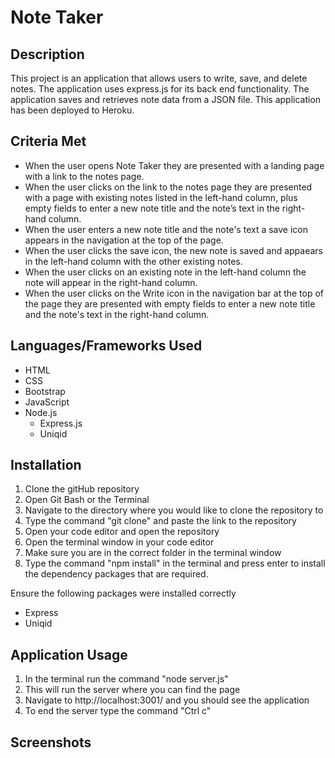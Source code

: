 # Note Taker 

## Description

This project is an application that allows users to write, save, and delete notes. The application uses express.js for its back end functionality. The application saves and retrieves note data from a JSON file. This application has been deployed to Heroku.

## Criteria Met
- When the user opens Note Taker they are presented with a landing page with a link to the notes page.
- When the user clicks on the link to the notes page they are presented with a page with existing notes listed in the left-hand column, plus empty fields to enter a new note title and the note’s text in the right-hand column.
- When the user enters a new note title and the note's text a save icon appears in the navigation at the top of the page.
- When the user clicks the save icon, the new note is saved and appaears in the left-hand column with the other existing notes.
- When the user clicks on an existing note in the left-hand column the note will appear in the right-hand column.
- When the user clicks on the Write icon in the navigation bar at the top of the page they are presented with empty fields to enter a new note title and the note's text in the right-hand column.

## Languages/Frameworks Used
- HTML
- CSS
- Bootstrap 
- JavaScript
- Node.js
  - Express.js
  - Uniqid

## Installation
1. Clone the gitHub repository
2. Open Git Bash or the Terminal
3. Navigate to the directory where you would like to clone the repository to
4. Type the command "git clone" and paste the link to the repository
5. Open your code editor and open the repository
6. Open the terminal window in your code editor
7. Make sure you are in the correct folder in the terminal window
8. Type the command "npm install" in the terminal and press enter to install the dependency packages that are required.

Ensure the following packages were installed correctly
* Express
* Uniqid

## Application Usage
1. In the terminal run the command "node server.js"
2. This will run the server where you can find the page
3. Navigate to http://localhost:3001/ and you should see the application
4. To end the server type the command "Ctrl c"

## Screenshots
